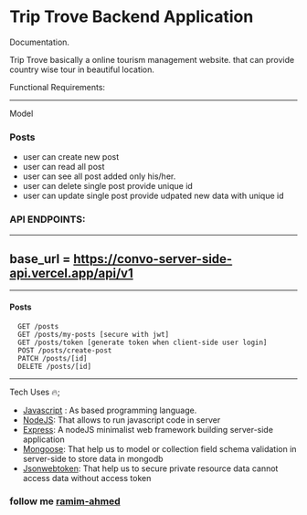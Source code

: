# Trip Trove Backend Application

Documentation.

Trip Trove basically a online tourism management website. that can provide country wise tour in beautiful location.

Functional Requirements:

---

Model

### Posts

- user can create new post
- user can read all post
- user can see all post added only his/her.
- user can delete single post provide unique id
- user can update single post provide udpated new data with unique id

### API ENDPOINTS:

---

## base_url = https://convo-server-side-api.vercel.app/api/v1

---

#### Posts

      GET /posts
      GET /posts/my-posts [secure with jwt]
      GET /posts/token [generate token when client-side user login]
      POST /posts/create-post
      PATCH /posts/[id]
      DELETE /posts/[id]


---

Tech Uses 🔥;

- [Javascript](https://developer.mozilla.org/en-US/docs/Web/JavaScript) : As based programming language.
- [NodeJS](https://nodejs.org/en): That allows to run javascript code in server
- [Express](https://expressjs.com/): A nodeJS minimalist web framework building server-side application
- [Mongoose](https://mongoosejs.com/): That help us to model or collection field schema validation in server-side to store data in mongodb
- [Jsonwebtoken](https://www.npmjs.com/package/jsonwebtoken): That help us to secure private resource data cannot access data without access token

### follow me [ramim-ahmed](https://ramim-ahmed.vercel.app)
